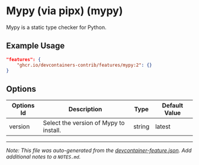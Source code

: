 
# Mypy (via pipx) (mypy)

Mypy is a static type checker for Python.

## Example Usage

```json
"features": {
    "ghcr.io/devcontainers-contrib/features/mypy:2": {}
}
```

## Options

| Options Id | Description | Type | Default Value |
|-----|-----|-----|-----|
| version | Select the version of Mypy to install. | string | latest |



---

_Note: This file was auto-generated from the [devcontainer-feature.json](https://github.com/devcontainers-contrib/features/blob/main/src/mypy/devcontainer-feature.json).  Add additional notes to a `NOTES.md`._
